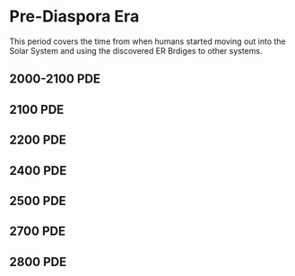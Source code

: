 ﻿# Pre-Diaspora Era
This period covers the time from when humans started moving out into the Solar System and using the discovered ER Brdiges to other systems.

## 2000-2100 PDE


## 2100 PDE


## 2200 PDE


## 2400 PDE


## 2500 PDE


## 2700 PDE


## 2800 PDE